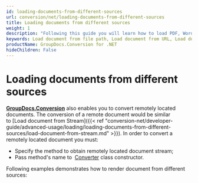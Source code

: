 ```yaml
---
id: loading-documents-from-different-sources
url: conversion/net/loading-documents-from-different-sources
title: Loading documents from different sources
weight: 1
description: "Following this guide you will learn how to load PDF, Word, Excel, PowerPoint documents by local file path, stream or URL for further processing with GroupDocs.Conversion for .NET API."
keywords: Load document from file path, Load document from URL, Load document from stream
productName: GroupDocs.Conversion for .NET
hideChildren: False
---
```

# Loading documents from different sources

[**GroupDocs.Conversion**](https://products.groupdocs.com/conversion/net) also enables you to convert remotely located documents. The conversion of a remote document would be similar to [Load document from Stream]({{< ref "conversion-net/developer-guide/advanced-usage/loading/loading-documents-from-different-sources/load-document-from-stream.md" >}}). In order to convert a remotely located document you must:

*   Specify the method to obtain remotely located document stream; 
*   Pass method's name to  [Converter](https://apireference.groupdocs.com/net/conversion/groupdocs.conversion/converter) class constructor.

Following examples demonstrates how to render document from different sources:
